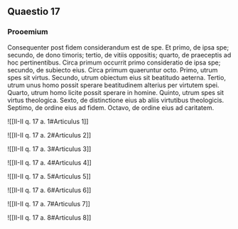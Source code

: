 ## Quaestio 17

### Prooemium

Consequenter post fidem considerandum est de spe. Et primo, de ipsa spe; secundo, de dono timoris; tertio, de vitiis oppositis; quarto, de praeceptis ad hoc pertinentibus. Circa primum occurrit primo consideratio de ipsa spe; secundo, de subiecto eius. Circa primum quaeruntur octo. Primo, utrum spes sit virtus. Secundo, utrum obiectum eius sit beatitudo aeterna. Tertio, utrum unus homo possit sperare beatitudinem alterius per virtutem spei. Quarto, utrum homo licite possit sperare in homine. Quinto, utrum spes sit virtus theologica. Sexto, de distinctione eius ab aliis virtutibus theologicis. Septimo, de ordine eius ad fidem. Octavo, de ordine eius ad caritatem.

![[II-II q. 17 a. 1#Articulus 1]]

![[II-II q. 17 a. 2#Articulus 2]]

![[II-II q. 17 a. 3#Articulus 3]]

![[II-II q. 17 a. 4#Articulus 4]]

![[II-II q. 17 a. 5#Articulus 5]]

![[II-II q. 17 a. 6#Articulus 6]]

![[II-II q. 17 a. 7#Articulus 7]]

![[II-II q. 17 a. 8#Articulus 8]]

